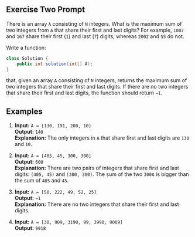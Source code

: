 ## Exercise Two Prompt

There is an array `A` consisting of `N` integers. What is the maximum sum of two integers from `A` that share their first and last digits? For example, `1007` and `167` share their first (`1`) and last (`7`) digits, whereas `2002` and `55` do not.

Write a function:

```java
class Solution { 
    public int solution(int[] A); 
}
```

that, given an array `A` consisting of `N` integers, returns the maximum sum of two integers that share their first and last digits. If there are no two integers that share their first and last digits, the function should return `−1`.

## Examples

1. **Input:** `A = [130, 191, 200, 10]`  
   **Output:** `140`  
   **Explanation:** The only integers in `A` that share first and last digits are `130` and `10`.

2. **Input:** `A = [405, 45, 300, 300]`  
   **Output:** `600`  
   **Explanation:** There are two pairs of integers that share first and last digits: `(405, 45)` and `(300, 300)`. The sum of the two `300`s is bigger than the sum of `405` and `45`.

3. **Input:** `A = [50, 222, 49, 52, 25]`  
   **Output:** `−1`  
   **Explanation:** There are no two integers that share their first and last digits.

4. **Input:** `A = [30, 909, 3190, 99, 3990, 9009]`  
   **Output:** `9918`
